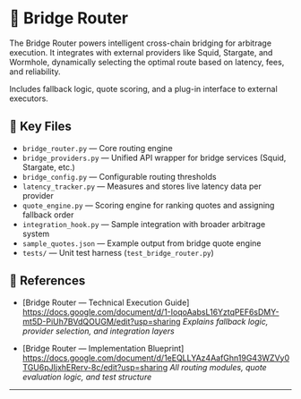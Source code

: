 # 🌉 Bridge Router

The Bridge Router powers intelligent cross-chain bridging for arbitrage execution. It integrates with external providers like Squid, Stargate, and Wormhole, dynamically selecting the optimal route based on latency, fees, and reliability.

Includes fallback logic, quote scoring, and a plug-in interface to external executors.

## 📂 Key Files

- `bridge_router.py` — Core routing engine
- `bridge_providers.py` — Unified API wrapper for bridge services (Squid, Stargate, etc.)
- `bridge_config.py` — Configurable routing thresholds
- `latency_tracker.py` — Measures and stores live latency data per provider
- `quote_engine.py` — Scoring engine for ranking quotes and assigning fallback order
- `integration_hook.py` — Sample integration with broader arbitrage system
- `sample_quotes.json` — Example output from bridge quote engine
- `tests/` — Unit test harness (`test_bridge_router.py`)

## 📄 References

- [Bridge Router — Technical Execution Guide] https://docs.google.com/document/d/1-IoqoAabsL16YztqPEF6sDMY-mt5D-PiUh7BVdQOUGM/edit?usp=sharing 
  _Explains fallback logic, provider selection, and integration layers_

- [Bridge Router — Implementation Blueprint] https://docs.google.com/document/d/1eEQLLYAz4AafGhn19G43WZVy0TGU6pJIjxhERerv-8c/edit?usp=sharing
  _All routing modules, quote evaluation logic, and test structure_

---
